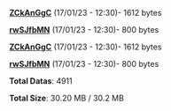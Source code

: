 [**ZCkAnGgC**](/data/ZCkAnGgC.txt) (17/01/23 - 12:30)- 1612 bytes

[**rwSJfbMN**](/data/rwSJfbMN.txt) (17/01/23 - 12:30)- 800 bytes

[**ZCkAnGgC**](/data/ZCkAnGgC.txt) (17/01/23 - 12:30)- 1612 bytes

[**rwSJfbMN**](/data/rwSJfbMN.txt) (17/01/23 - 12:30)- 800 bytes

**Total Datas**: 4911

**Total Size**: 30.20 MB / 30.2 MB